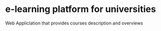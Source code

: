 # e-learning platform for universities
Web Appliclation that provides courses description and overviews
